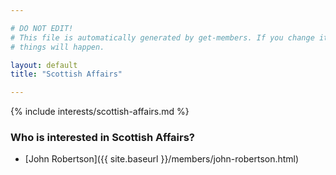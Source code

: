 ```yaml
---

# DO NOT EDIT!
# This file is automatically generated by get-members. If you change it, bad
# things will happen.

layout: default
title: "Scottish Affairs"

---
```


{% include interests/scottish-affairs.md %}

### Who is interested in Scottish Affairs?


* [John Robertson]({{ site.baseurl }}/members/john-robertson.html)
